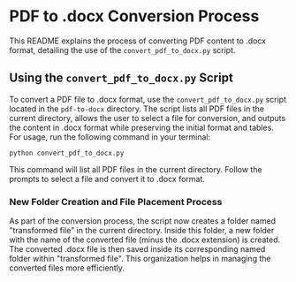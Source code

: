 # PDF to .docx Conversion Process

This README explains the process of converting PDF content to .docx format, detailing the use of the `convert_pdf_to_docx.py` script.

## Using the `convert_pdf_to_docx.py` Script

To convert a PDF file to .docx format, use the `convert_pdf_to_docx.py` script located in the `pdf-to-docx` directory. The script lists all PDF files in the current directory, allows the user to select a file for conversion, and outputs the content in .docx format while preserving the initial format and tables. For usage, run the following command in your terminal:

```
python convert_pdf_to_docx.py
```

This command will list all PDF files in the current directory. Follow the prompts to select a file and convert it to .docx format.

### New Folder Creation and File Placement Process

As part of the conversion process, the script now creates a folder named "transformed file" in the current directory. Inside this folder, a new folder with the name of the converted file (minus the .docx extension) is created. The converted .docx file is then saved inside its corresponding named folder within "transformed file". This organization helps in managing the converted files more efficiently.
